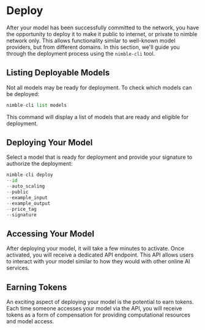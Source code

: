 # Deploy

After your model has been successfully committed to the network, you have the opportunity to deploy it to make it public to internet, or private to nimble network only. This allows functionality similar to well-known model providers, but from different domains. In this section, we'll guide you through the deployment process using the `nimble-cli` tool.

## **Listing Deployable Models**

Not all models may be ready for deployment. To check which models can be deployed:

```python
nimble-cli list models
```

This command will display a list of models that are ready and eligible for deployment.

## **Deploying Your Model**

Select a model that is ready for deployment and provide your signature to authorize the deployment:

```python
nimble-cli deploy 
--id
--auto_scaling
--public
--example_input
--example_output
--price_tag
--signature
```

## **Accessing Your Model**

After deploying your model, it will take a few minutes to activate. Once activated, you will receive a dedicated API endpoint. This API allows users to interact with your model similar to how they would with other online AI services.

## **Earning Tokens**

An exciting aspect of deploying your model is the potential to earn tokens. Each time someone accesses your model via the API, you will receive tokens as a form of compensation for providing computational resources and model access.
